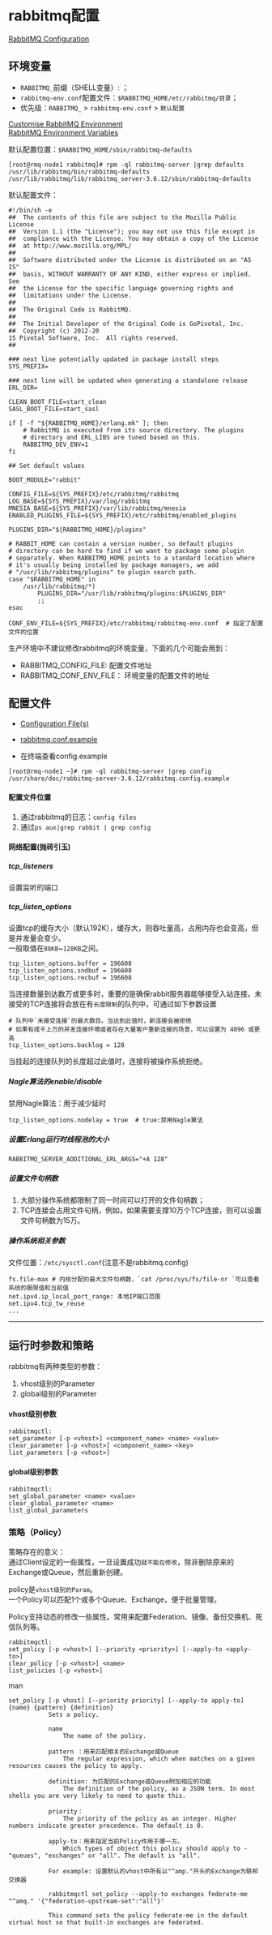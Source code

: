 # rabbitmq配置

[RabbitMQ Configuration](https://www.rabbitmq.com/configure.html)  

## 环境变量
- `RABBITMQ_`前缀（SHELL变量）: ；
- `rabbitmq-env.conf`配置文件：`$RABBITMQ_HOME/etc/rabbitmq/目录`；
- 优先级：`RABBITMQ_` > `rabbitmq-env.conf` > `默认配置`

[Customise RabbitMQ Environment](https://www.rabbitmq.com/configure.html#customise-environment)     
[RabbitMQ Environment Variables](https://www.rabbitmq.com/configure.html#define-environment-variables)    

默认配置位置：`$RABBITMQ_HOME/sbin/rabbitmq-defaults`
```
[root@rmq-node1 rabbitmq]# rpm -ql rabbitmq-server |grep defaults
/usr/lib/rabbitmq/bin/rabbitmq-defaults
/usr/lib/rabbitmq/lib/rabbitmq_server-3.6.12/sbin/rabbitmq-defaults
```
默认配置文件：
```
#!/bin/sh -e
##  The contents of this file are subject to the Mozilla Public License
##  Version 1.1 (the "License"); you may not use this file except in
##  compliance with the License. You may obtain a copy of the License
##  at http://www.mozilla.org/MPL/
##
##  Software distributed under the License is distributed on an "AS IS"
##  basis, WITHOUT WARRANTY OF ANY KIND, either express or implied. See
##  the License for the specific language governing rights and
##  limitations under the License.
##
##  The Original Code is RabbitMQ.
##
##  The Initial Developer of the Original Code is GoPivotal, Inc.
##  Copyright (c) 2012-20
15 Pivotal Software, Inc.  All rights reserved.
##

### next line potentially updated in package install steps
SYS_PREFIX=

### next line will be updated when generating a standalone release
ERL_DIR=

CLEAN_BOOT_FILE=start_clean
SASL_BOOT_FILE=start_sasl

if [ -f "${RABBITMQ_HOME}/erlang.mk" ]; then
    # RabbitMQ is executed from its source directory. The plugins
    # directory and ERL_LIBS are tuned based on this.
    RABBITMQ_DEV_ENV=1
fi

## Set default values

BOOT_MODULE="rabbit"

CONFIG_FILE=${SYS_PREFIX}/etc/rabbitmq/rabbitmq
LOG_BASE=${SYS_PREFIX}/var/log/rabbitmq
MNESIA_BASE=${SYS_PREFIX}/var/lib/rabbitmq/mnesia
ENABLED_PLUGINS_FILE=${SYS_PREFIX}/etc/rabbitmq/enabled_plugins

PLUGINS_DIR="${RABBITMQ_HOME}/plugins"

# RABBIT_HOME can contain a version number, so default plugins
# directory can be hard to find if we want to package some plugin
# separately. When RABBITMQ_HOME points to a standard location where
# it's usually being installed by package managers, we add
# "/usr/lib/rabbitmq/plugins" to plugin search path.
case "$RABBITMQ_HOME" in
    /usr/lib/rabbitmq/*)
        PLUGINS_DIR="/usr/lib/rabbitmq/plugins:$PLUGINS_DIR"
        ;;
esac

CONF_ENV_FILE=${SYS_PREFIX}/etc/rabbitmq/rabbitmq-env.conf  # 指定了配置文件的位置

```

生产环境中不建议修改rabbitmq的环境变量，下面的几个可能会用到：
- RABBITMQ_CONFIG_FILE: 配置文件地址
- RABBITMQ_CONF_ENV_FILE： 环境变量的配置文件的地址


## 配置文件
- [Configuration File(s)](https://www.rabbitmq.com/configure.html#configuration-files)     
- [rabbitmq.conf.example](https://github.com/rabbitmq/rabbitmq-server/blob/master/docs/rabbitmq.conf.example)      

- 在终端查看config.example
```
[root@rmq-node1 ~]# rpm -ql rabbitmq-server |grep config
/usr/share/doc/rabbitmq-server-3.6.12/rabbitmq.config.example
```

#### 配置文件位置
1. 通过rabbitmq的日志：`config files`
2. 通过`ps aux|grep rabbit | grep config`

#### 网络配置(抛砖引玉)
##### tcp_listeners
设置监听的端口

##### tcp_listen_options
设置tcp的缓存大小（默认192K），缓存大，则吞吐量高，占用内存也会变高，但是并发量会变少。     
一般取值在`88KB`~`128KB`之间。
```
tcp_listen_options.buffer = 196608
tcp_listen_options.sndbuf = 196608
tcp_listen_options.recbuf = 196608
```

当连接数量到达数万或更多时，重要的是确保rabbit服务器能够接受入站连接。未接受的TCP连接将会放在有`长度限制`的队列中，可通过如下参数设置
```
# 队列中`未接受连接`的最大数目。当达到此值时，新连接会被拒绝
# 如果有成千上万的并发连接环境或者存在大量客户重新连接的场景，可以设置为 4096 或更高
tcp_listen_options.backlog = 128 
```
当挂起的连接队列的长度超过此值时，连接将被操作系统拒绝。

##### Nagle算法的enable/disable
禁用Nagle算法：用于减少延时
```
tcp_listen_options.nodelay = true  # true:禁用Nagle算法
```

##### 设置Erlang运行时线程池的大小
`RABBITMQ_SERVER_ADDITIONAL_ERL_ARGS="+A 128"`

##### 设置文件句柄数
1. 大部分操作系统都限制了同一时间可以打开的文件句柄数；
2. TCP连接会占用文件句柄，例如，如果需要支撑10万个TCP连接，则可以设置文件句柄数为15万。

##### 操作系统相关参数
文件位置：`/etc/sysctl.conf`(注意不是rabbitmq.config)       

```
fs.file-max # 内核分配的最大文件句柄数，`cat /proc/sys/fs/file-nr `可以查看系统的极限值和当前值
net.ipv4.ip_local_port_range: 本地IP端口范围
net.ipv4.tcp_tw_reuse
...
```


---

## 运行时参数和策略
rabbitmq有两种类型的参数：
1. vhost级别的Parameter
2. global级别的Parameter

#### vhost级别参数
```
rabbitmqctl:
set_parameter [-p <vhost>] <component_name> <name> <value>
clear_parameter [-p <vhost>] <component_name> <key>
list_parameters [-p <vhost>]
```

#### global级别参数
```
rabbitmqctl:
set_global_parameter <name> <value>
clear_global_parameter <name>
list_global_parameters
```

### 策略（Policy）
策略存在的意义：    
通过Client设定的一些属性，一旦设置成功`就不能在修改`，除非删除原来的Exchange或Queue，然后重新创建。

policy是`vhost级别的Param`。      
一个Policy可以匹配1个或多个Queue、Exchange，便于批量管理。     

Policy支持动态的修改一些属性。常用来配置Federation、镜像、备份交换机、死信队列等。


```
rabbitmqctl: 
set_policy [-p <vhost>] [--priority <priority>] [--apply-to <apply-to>] 
clear_policy [-p <vhost>] <name>
list_policies [-p <vhost>]
```

man 
```
set_policy [-p vhost] [--priority priority] [--apply-to apply-to] {name} {pattern} {definition}
           Sets a policy.

           name
               The name of the policy.

           pattern ：用来匹配相关的Exchange或Queue
               The regular expression, which when matches on a given resources causes the policy to apply.

           definition: 为匹配的Exchange或Queue附加相应的功能
               The definition of the policy, as a JSON term. In most shells you are very likely to need to quote this.

           priority：
               The priority of the policy as an integer. Higher numbers indicate greater precedence. The default is 0.

           apply-to：用来指定当前Policy作用于哪一方。
               Which types of object this policy should apply to - "queues", "exchanges" or "all". The default is "all".

           For example: 设置默认的vhost中所有以"^amp."开头的Exchange为联邦交换器

           rabbitmqctl set_policy --apply-to exchanges federate-me "^amq." '{"federation-upstream-set":"all"}'

           This command sets the policy federate-me in the default virtual host so that built-in exchanges are federated.

```



